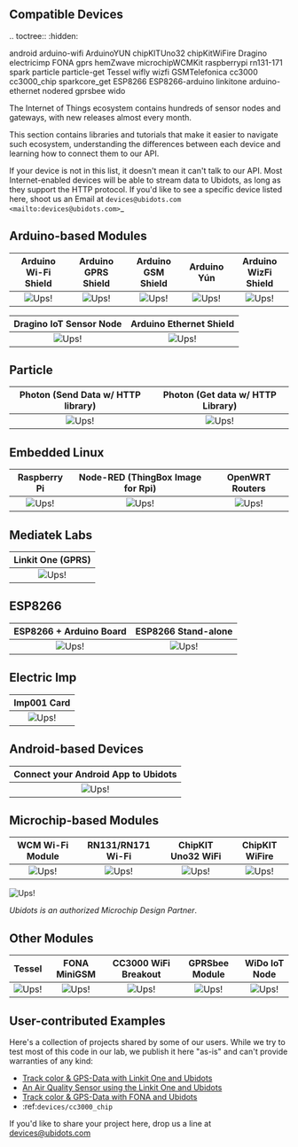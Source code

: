 ## Compatible Devices

.. toctree::
   :hidden:

   android
   arduino-wifi
   ArduinoYUN
   chipKITUno32
   chipKitWiFire
   Dragino
   electricimp
   FONA
   gprs
   hemZwave
   microchipWCMKit
   raspberrypi
   rn131-171
   spark
   particle
   particle-get
   Tessel
   wifly
   wizfi
   GSMTelefonica
   cc3000
   cc3000_chip
   sparkcore_get
   ESP8266
   ESP8266-arduino
   linkitone
   arduino-ethernet
   nodered
   gprsbee
   wido



The Internet of Things ecosystem contains hundreds of sensor nodes and gateways, with new releases almost every month. 

This section contains libraries and tutorials that make it easier to navigate such ecosystem, understanding the differences between each device and learning how to connect them to our API.

If your device is not in this list, it doesn't mean it can't talk to our API. Most Internet-enabled devices will be able to stream data to Ubidots, as long as they support the HTTP protocol. If you'd like to see a specific device listed here, shoot us an Email at `devices@ubidots.com <mailto:devices@ubidots.com>`_


## Arduino-based Modules

|Arduino Wi-Fi Shield|Arduino GPRS Shield|Arduino GSM Shield|Arduino Yún|Arduino WizFi Shield|
|:---:|:---:|:---:|:---:|:---:|
| ![Ups!](../_static/icons/arduino-wifi.png)  |![Ups!](../_static/icons/arduino-gprs.png)   |![Ups!](../_static/icons/arduino-gsm.png)    |![Ups!](../_static/icons/arduino-yun.png)    |![Ups!](../_static/icons/arduino-wizfi.png)  |

| Dragino IoT Sensor Node| Arduino Ethernet Shield|
|:---:|:---:|
|![Ups!](../_static/icons/dragino.png)       | ![Ups!](../_static/icons/arduino-eth.png)   |

## Particle

|Photon (Send Data w/ HTTP library)| Photon (Get data w/ HTTP Library)|
|:---:|:---:|
| ![Ups!](../_static/icons/particle.png)|![Ups!](../_static/icons/particle-get.png)|                                      

## Embedded Linux

|Raspberry Pi|Node-RED (ThingBox Image for Rpi)| OpenWRT Routers|
|:---:|:---:|:---:|
|![Ups!](../_static/icons/raspberry.png)|![Ups!](../_static/icons/nodered.png)| ![Ups!](../_static/icons/openwrt.png)|                               

## Mediatek Labs

| Linkit One (GPRS)|
|:---:|
|![Ups!](../_static/icons/linkitone.png)|

## ESP8266

|ESP8266 + Arduino Board|ESP8266 Stand-alone|
|:---:|:---:|
|![Ups!](../_static/icons/esp.png)|![Ups!](../_static/icons/esp12.png)|                                            

## Electric Imp

|Imp001 Card|
|:---:|
|![Ups!](../_static/icons/imp001.png)|

## Android-based Devices

| Connect your Android App to Ubidots|
|:---:|
|![Ups!](../_static/icons/android.png)|

## Microchip-based Modules

|WCM Wi-Fi Module|RN131/RN171 Wi-Fi|ChipKIT Uno32 WiFi|ChipKIT WiFire|
|:---:|:---:|:---:|:---:|
|![Ups!](../_static/icons/wcm.png)|![Ups!](../_static/icons/rn131.png)|![Ups!](../_static/icons/chipkit.png)|![Ups!](../_static/icons/wifire.png)|

![Ups!](../_static/icons/microchip-partner.jpg)

*Ubidots is an authorized Microchip Design Partner*.

## Other Modules

|Tessel|FONA MiniGSM|CC3000 WiFi Breakout|GPRSbee Module|WiDo IoT Node|
|:---:|:---:|:---:|:---:|:---:|
|![Ups!](../_static/icons/tessel.png)|![Ups!](../_static/icons/fona.png)|![Ups!](../_static/icons/cc3000.png)|![Ups!](../_static/icons/gprsbee.png)|![Ups!](../_static/icons/wido.png)|

## User-contributed Examples


Here's a collection of projects shared by some of our users. While we try to test most of this code in our lab, we publish it here "as-is" and can't provide warranties of any kind:

* [Track color & GPS-Data with Linkit One and Ubidots](https://github.com/snoller/LinkitOne_tracker)
* [An Air Quality Sensor using the Linkit One and Ubidots](https://github.com/chipmc/AirQualitySensorProject)
* [Track color & GPS-Data with FONA and Ubidots](https://github.com/snoller/Fona2Ubidots-Tracker)
* :ref:`devices/cc3000_chip`

If you'd like to share your project here, drop us a line at [devices@ubidots.com](mailto:devices@ubidots.com)
